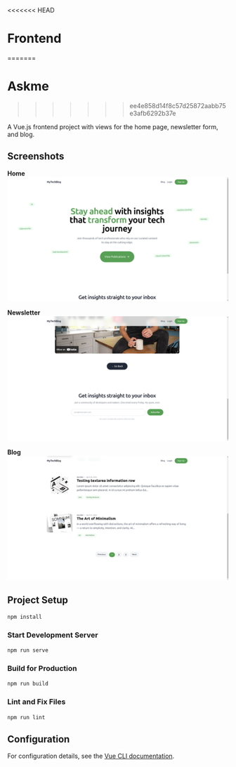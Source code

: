 <<<<<<< HEAD
# Frontend
=======
# Askme
>>>>>>> ee4e858d14f8c57d25872aabb75e3afb6292b37e

A Vue.js frontend project with views for the home page, newsletter form, and blog.

## Screenshots

**Home**
![Home](/images/home.png)

**Newsletter**
![Newsletter](/images/newsletter.png)

**Blog**
![Blog](/images/blog.png)

## Project Setup

```bash
npm install
```

### Start Development Server

```bash
npm run serve
```

### Build for Production

```bash
npm run build
```

### Lint and Fix Files

```bash
npm run lint
```

## Configuration

For configuration details, see the [Vue CLI documentation](https://cli.vuejs.org/config/).
